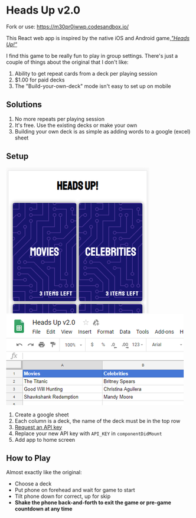 # Heads Up v2.0

Fork or use: https://m30pr0jwwp.codesandbox.io/

This React web app is inspired by the native iOS and Android game,[_"Heads Up!"_][1]

I find this game to be really fun to play in group settings. There's just a couple of things about the original that I don't like:

1. Ability to get repeat cards from a deck per playing session
2. $1.00 for paid decks
3. The "Build-your-own-deck" mode isn't easy to set up on mobile

## Solutions

1. No more repeats per playing session
2. It's free. Use the existing decks or make your own
3. Building your own deck is as simple as adding words to a google (excel) sheet

## Setup
![Screenshot of game](game_screenshot.PNG) ![Sheet example](sheet_example.PNG)
1. Create a google sheet
2. Each column is a deck, the name of the deck must be in the top row
3. [Request an API key][2]
4. Replace your new API key with `API_KEY` in `componentDidMount`
5. Add app to home screen

## How to Play

Almost exactly like the original:

* Choose a deck
* Put phone on forehead and wait for game to start
* Tilt phone down for correct, up for skip
* __Shake the phone back-and-forth to exit the game or pre-game countdown at any time__

[1]: https://www.warnerbros.com/videogame/heads
[2]: https://developers.google.com/sheets/api/guides/authorizing#APIKey
